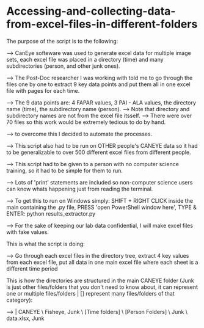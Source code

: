 # Accessing-and-collecting-data-from-excel-files-in-different-folders


The purpose of the script is to the following:

--> CanEye softeware was used to generate excel data for multiple image sets, each excel file was placed in a directory (time) and many subdirectories (person, and other junk ones).

--> The Post-Doc researcher I was working with told me to go through the files one by one to extract 9 key data points and put them all in one excel file with pages for each time.

--> The 9 data points are: 4 FAPAR values, 3 PAI - ALA values, the directory name (time), the subdirectory name (person).
    --> Note that directory and subdirectory names are not from the excel file itsself.
--> There were over 70 files so this work would be extremely tedious to do by hand.

--> to overcome this I decided to automate the processes.

--> This script also had to be run on OTHER people's CANEYE data so it had to be generalizable to over 500 different excel files from different people.

--> This script had to be given to a person with no computer science training, so it had to be simple for them to run.

--> Lots of 'print' statements are included so non-computer science users can know whats happening just from reading the terminal.

--> To get this to run on Windows simply: SHIFT + RIGHT CLICK inside the main containing the .py file, PRESS 'open PowerShell window here', TYPE & ENTER: python results_extractor.py

--> For the sake of keeping our lab data confidential, I will make excel files with fake values.


This is what the script is doing: 

--> Go through each excel files in the directory tree, extract 4 key values from each excel file, put all data in one main excel file where each sheet is a different time period


This is how the directories are structured in the main CANEYE folder (Junk is just other files/folders that you don't need to know about, it can represent one or multiple files/folders | [] represent many files/folders of that category):

--> | CANEYE \\ Fisheye, Junk \\ [Time folders] \\ [Person Folders] \\  Junk  \\ data.xlsx, Junk
